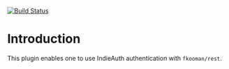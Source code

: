 [![Build Status](https://travis-ci.org/fkooman/php-lib-rest-plugin-indieauth.svg?branch=master)](https://travis-ci.org/fkooman/php-lib-rest-plugin-indieauth)

# Introduction
This plugin enables one to use IndieAuth authentication with `fkooman/rest`.
